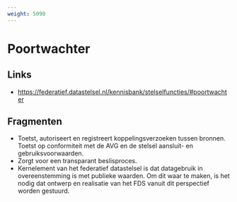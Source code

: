 ```yaml
---
weight: 5090
---
```


# Poortwachter

## Links
- https://federatief.datastelsel.nl/kennisbank/stelselfuncties/#poortwachter

## Fragmenten
- Toetst, autoriseert en registreert koppelingsverzoeken tussen bronnen. Toetst op conformiteit met de AVG en de stelsel aansluit- en gebruiksvoorwaarden.
- Zorgt voor een transparant beslisproces.
- Kernelement van het federatief datastelsel is dat datagebruik in overeenstemming is met publieke waarden. Om dit waar te maken, is het nodig dat ontwerp en realisatie van het FDS vanuit dit perspectief worden gestuurd.
